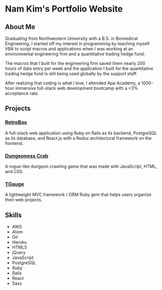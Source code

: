 # Nam Kim's Portfolio Website

## About Me

  Graduating from Northwestern University with a B.S. in Biomedical Engineering, I started off my interest in programming by teaching myself VBA to script macros and applications when I was working at an environmental engineering firm and a quantitative trading hedge fund.

  The macros that I built for the engineering firm saved them nearly 200 hours of data entry per week and the application I built for the quantitative trading hedge fund is still being used globally by the support staff.

  After realizing that coding is what I love, I attended App Academy, a 1000-hour immersive full-stack web development bootcamp with a <3% acceptance rate.


## Projects

### [RetroBox](https://www.retrobox.info)
A full-stack web application using Ruby on Rails as its backend, PostgreSQL as its database, and React.js with a Redux architectural framework on the frontend.

### [Dungeoness Crab](https://github.com/nryulkim/DungeonessCrab)
A rogue-like dungeon crawling game that was made with JavaScript, HTML, and CSS.

### [TGauge](https://github.com/nryulkim/tgauge)
A lightweight MVC framework / ORM Ruby gem that helps users organize their web projects.

## Skills
- AWS
- Atom
- Git
- Heroku
- HTML5
- jQuery
- JavaScript
- PostgreSQL
- Ruby
- Rails
- React
- Sass
